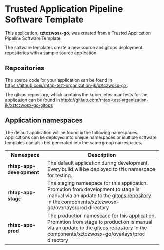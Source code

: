 # Trusted Application Pipeline Software Template

This application, **xztczwosx-go**, was created from a Trusted Application Pipeline Software Template.

The software templates create a new source and gitops deployment repositories with a sample source application. 

## Repositories

The source code for your application can be found in [https://github.com/rhtap-test-organization-jk/xztczwosx-go ](https://github.com/rhtap-test-organization-jk/xztczwosx-go ).
 
The gitops repository, which contains the kubernetes manifests for the application can be found in 
[https://github.com/rhtap-test-organization-jk/xztczwosx-go-gitops ](https://github.com/rhtap-test-organization-jk/xztczwosx-go-gitops ) 

## Application namespaces 

The default application will be found in the following namespaces. Applications can be deployed into unique namespaces or multiple software templates can also bet generated into the same group namespaces.  

|  Namespace   |  Description   |  
| -------- | -------- |   
| **rhtap-app-development** | The default application during development. Every build will be deployed to this namespace for testing. | 
| **rhtap-app-stage** | The staging namespace for this application. Promotion from development to stage is manual via an update to the [gitops repository](https://github.com/rhtap-test-organization-jk/xztczwosx-go-gitops ) in the components/xztczwosx-go/overlays/prod directory |  
| **rhtap-app-prod** | The production namespace for this application. Promotion from stage to production is manual via an update to the [gitops repository](https://github.com/rhtap-test-organization-jk/xztczwosx-go-gitops ) in the components/xztczwosx-go/overlays/prod directory | 